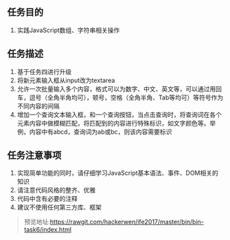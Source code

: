 ## 任务目的
1. 实践JavaScript数组、字符串相关操作
## 任务描述
1. 基于任务四进行升级
2. 将新元素输入框从input改为textarea
3. 允许一次批量输入多个内容，格式可以为数字、中文、英文等，可以通过用回车，逗号（全角半角均可），顿号，空格（全角半角、Tab等均可）等符号作为不同内容的间隔
4. 增加一个查询文本输入框，和一个查询按钮，当点击查询时，将查询词在各个元素内容中做模糊匹配，将匹配到的内容进行特殊标识，如文字颜色等。举例，内容中有abcd，查询词为ab或bc，则该内容需要标识
## 任务注意事项
1. 实现简单功能的同时，请仔细学习JavaScript基本语法、事件、DOM相关的知识
2. 请注意代码风格的整齐、优雅
3. 代码中含有必要的注释
4. 建议不使用任何第三方库、框架

>预览地址:https://rawgit.com/hackerwen/ife2017/master/bin/bin-task6/index.html

